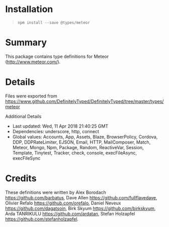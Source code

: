 # Installation
> `npm install --save @types/meteor`

# Summary
This package contains type definitions for Meteor (http://www.meteor.com/).

# Details
Files were exported from https://www.github.com/DefinitelyTyped/DefinitelyTyped/tree/master/types/meteor

Additional Details
 * Last updated: Wed, 11 Apr 2018 21:40:25 GMT
 * Dependencies: underscore, http, connect
 * Global values: Accounts, App, Assets, Blaze, BrowserPolicy, Cordova, DDP, DDPRateLimiter, EJSON, Email, HTTP, MailComposer, Match, Meteor, Mongo, Npm, Package, Random, ReactiveVar, Session, Template, Tinytest, Tracker, check, console, execFileAsync, execFileSync

# Credits
These definitions were written by Alex Borodach <https://github.com/barbatus>, Dave Allen <https://github.com/fullflavedave>, Olivier Refalo <https://github.com/orefalo>, Daniel Neveux <https://github.com/dagatsoin>, Birk Skyum <https://github.com/birkskyum>, Arda TANRIKULU <https://github.com/ardatan>, Stefan Holzapfel <https://github.com/stefanholzapfel>.
